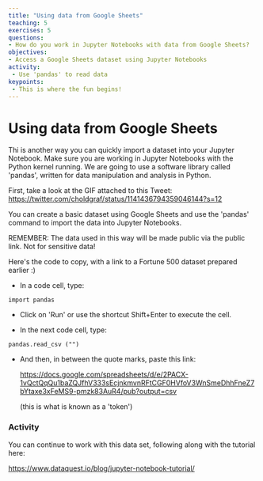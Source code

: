 ```yaml
---
title: "Using data from Google Sheets"
teaching: 5
exercises: 5
questions:
- How do you work in Jupyter Notebooks with data from Google Sheets?
objectives:
- Access a Google Sheets dataset using Jupyter Notebooks
activity:
 - Use 'pandas' to read data
keypoints:
 - This is where the fun begins!
---
```


# Using data from Google Sheets

Thi is another way you can quickly import a dataset into your Jupyter Notebook. Make sure you are working in Jupyter Notebooks with the Python kernel running. We are going to use a software library called 'pandas', written for data manipulation and analysis in Python.

First, take a look at the GIF attached to this Tweet: https://twitter.com/choldgraf/status/1141436794359046144?s=12 

You can create a basic dataset using Google Sheets and use the 'pandas' command to import the data into Jupyter Notebooks. 

REMEMBER: The data used in this way will be made public via the public link. Not for sensitive data!

Here's the code to copy, with a link to a Fortune 500 dataset prepared earlier :)
    
- In a code cell, type:

`import pandas`

- Click on 'Run' or use the shortcut Shift+Enter to execute the cell.

- In the next code cell, type: 
    
 `pandas.read_csv ("")`
 
- And then, in between the quote marks, paste this link: 
    
    https://docs.google.com/spreadsheets/d/e/2PACX-1vQctQqQu1baZQJfhV333sEcjnkmvnRFtCGF0HVfoV3WnSmeDhhFneZ7bYtaxe3xFeMS9-pmzk83AuR4/pub?output=csv 
    
    (this is what is known as a 'token')

### Activity

You can continue to work with this data set, following along with the tutorial here: 

https://www.dataquest.io/blog/jupyter-notebook-tutorial/
